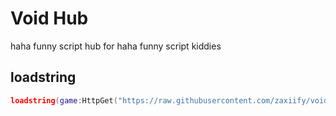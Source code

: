 # Void Hub
haha funny script hub for haha funny script kiddies

## loadstring
```lua
loadstring(game:HttpGet("https://raw.githubusercontent.com/zaxiify/voidhub/main/main.lua"))()
```
